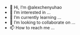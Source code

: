 - 👋 Hi, I’m @alexchenyuhao
- 👀 I’m interested in ...
- 🌱 I’m currently learning ...
- 💞️ I’m looking to collaborate on ...
- 📫 How to reach me ...

<!---
alexchenyuhao/alexchenyuhao is a ✨ special ✨ repository because its `README.md` (this file) appears on your GitHub profile.
You can click the Preview link to take a look at your changes.

Hi This is the test
--->
